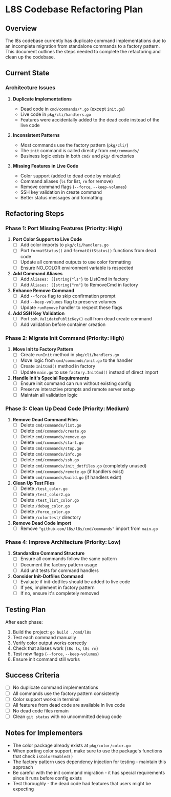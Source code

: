 # L8S Codebase Refactoring Plan

## Overview

The l8s codebase currently has duplicate command implementations due to an incomplete migration from standalone commands to a factory pattern. This document outlines the steps needed to complete the refactoring and clean up the codebase.

## Current State

### Architecture Issues

1. **Duplicate Implementations**
   - Dead code in `cmd/commands/*.go` (except `init.go`)
   - Live code in `pkg/cli/handlers.go`
   - Features were accidentally added to the dead code instead of the live code

2. **Inconsistent Patterns**
   - Most commands use the factory pattern (`pkg/cli/`)
   - The `init` command is called directly from `cmd/commands/`
   - Business logic exists in both `cmd/` and `pkg/` directories

3. **Missing Features in Live Code**
   - Color support (added to dead code by mistake)
   - Command aliases (`ls` for list, `rm` for remove)
   - Remove command flags (`--force`, `--keep-volumes`)
   - SSH key validation in create command
   - Better status messages and formatting

## Refactoring Steps

### Phase 1: Port Missing Features (Priority: High)

1. **Port Color Support to Live Code**
   - [ ] Add color imports to `pkg/cli/handlers.go`
   - [ ] Port `formatStatus()` and `formatGitStatus()` functions from dead code
   - [ ] Update all command outputs to use color formatting
   - [ ] Ensure NO_COLOR environment variable is respected

2. **Add Command Aliases**
   - [ ] Add `Aliases: []string{"ls"}` to ListCmd in factory
   - [ ] Add `Aliases: []string{"rm"}` to RemoveCmd in factory

3. **Enhance Remove Command**
   - [ ] Add `--force` flag to skip confirmation prompt
   - [ ] Add `--keep-volumes` flag to preserve volumes
   - [ ] Update `runRemove` handler to respect these flags

4. **Add SSH Key Validation**
   - [ ] Port `ssh.ValidatePublicKey()` call from dead create command
   - [ ] Add validation before container creation

### Phase 2: Migrate Init Command (Priority: High)

1. **Move Init to Factory Pattern**
   - [ ] Create `runInit` method in `pkg/cli/handlers.go`
   - [ ] Move logic from `cmd/commands/init.go` to the handler
   - [ ] Create `InitCmd()` method in factory
   - [ ] Update `main.go` to use `factory.InitCmd()` instead of direct import

2. **Handle Init's Special Requirements**
   - [ ] Ensure init command can run without existing config
   - [ ] Preserve interactive prompts and remote server setup
   - [ ] Maintain all validation logic

### Phase 3: Clean Up Dead Code (Priority: Medium)

1. **Remove Dead Command Files**
   - [ ] Delete `cmd/commands/list.go`
   - [ ] Delete `cmd/commands/create.go`
   - [ ] Delete `cmd/commands/remove.go`
   - [ ] Delete `cmd/commands/start.go`
   - [ ] Delete `cmd/commands/stop.go`
   - [ ] Delete `cmd/commands/info.go`
   - [ ] Delete `cmd/commands/ssh.go`
   - [ ] Delete `cmd/commands/init_dotfiles.go` (completely unused)
   - [ ] Delete `cmd/commands/remote.go` (if handlers exist)
   - [ ] Delete `cmd/commands/build.go` (if handlers exist)

2. **Clean Up Test Files**
   - [ ] Delete `/test_color.go`
   - [ ] Delete `/test_color2.go`
   - [ ] Delete `/test_list_color.go`
   - [ ] Delete `/debug_color.go`
   - [ ] Delete `/force_color.go`
   - [ ] Delete `/colortest/` directory

3. **Remove Dead Code Import**
   - [ ] Remove `"github.com/l8s/l8s/cmd/commands"` import from `main.go`

### Phase 4: Improve Architecture (Priority: Low)

1. **Standardize Command Structure**
   - [ ] Ensure all commands follow the same pattern
   - [ ] Document the factory pattern usage
   - [ ] Add unit tests for command handlers

2. **Consider Init-Dotfiles Command**
   - [ ] Evaluate if init-dotfiles should be added to live code
   - [ ] If yes, implement in factory pattern
   - [ ] If no, ensure it's completely removed

## Testing Plan

After each phase:
1. Build the project: `go build ./cmd/l8s`
2. Test each command manually
3. Verify color output works correctly
4. Check that aliases work (`l8s ls`, `l8s rm`)
5. Test new flags (`--force`, `--keep-volumes`)
6. Ensure init command still works

## Success Criteria

- [ ] No duplicate command implementations
- [ ] All commands use the factory pattern consistently
- [ ] Color support works in terminal
- [ ] All features from dead code are available in live code
- [ ] No dead code files remain
- [ ] Clean `git status` with no uncommitted debug code

## Notes for Implementers

- The color package already exists at `pkg/color/color.go`
- When porting color support, make sure to use the package's functions that check `isColorEnabled()`
- The factory pattern uses dependency injection for testing - maintain this approach
- Be careful with the init command migration - it has special requirements since it runs before config exists
- Test thoroughly - the dead code had features that users might be expecting
